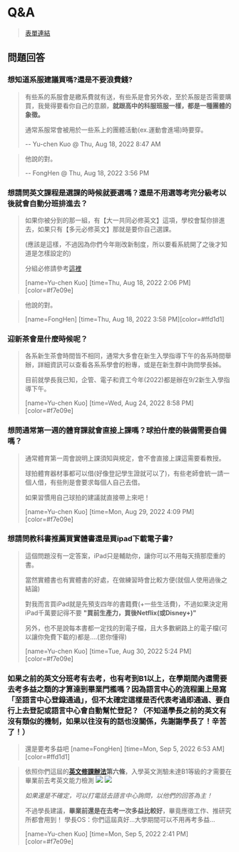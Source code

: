 # Q\&A

> [表單連結](https://forms.gle/uZgMQnMVeNju4bCL6)

## 問題回答

### 想知道系服建議買嗎?還是不要浪費錢?

> 有些系的系服會是繳系費就有送，有些系是會另外收，至於系服是否需要購買，我覺得要看你自己的意願，**就跟高中的科服班服一樣，都是一種團體的象徵。**
>
> 通常系服常會被用於一些系上的團體活動(ex.運動會進場)時要穿。&#x20;
>
> \-- Yu-chen Kuo @ Thu, Aug 18, 2022 8:47 AM

> 他說的對。
>
> \-- FongHen @ Thu, Aug 18, 2022 3:56 PM

### 想請問英文課程是選課的時候就要選嗎？還是不用選等考完分級考以後就會自動分班排進去？

> 如果你被分到的那一組，有【大一共同必修英文】這項，學校會幫你排進去，如果只有【多元必修英文】那就是要你自己選課。
>
> (應該是這樣，不過因為你們今年剛改新制度，所以要看系統開了之後才知道是怎樣設定的)
>
> 分組必修請參考[這裡](https://lc.ntust.edu.tw/p/412-1070-10776.php?Lang=zh-tw)&#x20;
>
> \[name=Yu-chen Kuo] \[time=Thu, Aug 18, 2022 2:06 PM]\[color=#f7e09e]

> 他說的對。
>
> &#x20;\[name=FongHen] \[time=Thu, Aug 18, 2022 3:58 PM]\[color=#ffd1d1]

### 迎新茶會是什麼時候呢？

> 各系新生茶會時間皆不相同，通常大多會在新生入學指導下午的各系時間舉辦，詳細資訊可以查看各系系學會的粉專，或是在新生群中詢問學長姊。
>
> 目前就學長我已知，企管、電子和資工今年(2022)都是辦在9/2新生入學指導下午。
>
> &#x20;\[name=Yu-chen Kuo] \[time=Wed, Aug 24, 2022 8:58 PM]\[color=#f7e09e]

### 想問通常第一週的體育課就會直接上課嗎？球拍什麼的裝備需要自備嗎？

> 通常體育第一周會說明上課須知與規定，會不會直接上課這需要看教授。
>
> 球拍體育器材事都可以借(好像登記學生證就可以了)，有些老師會統一請一個人借，有些則是會要求每個人自己去借。
>
> 如果習慣用自己球拍的建議就直接帶上來吧！
>
> &#x20;\[name=Yu-chen Kuo] \[time=Mon, Aug 29, 2022 4:09 PM]\[color=#f7e09e]

### 想請問教科書推薦買實體書還是買ipad下載電子書?

> 這個問題沒有一定答案，iPad只是輔助你，讓你可以不用每天揹那麼重的書。
>
> 當然實體書也有實體書的好處，在做練習時會比較方便(就個人使用過後之結論)
>
> 對我而言買iPad就是先預支四年的書籍費(+一些生活費)，不過如果決定用iPad千萬要記得不要 **"買前生產力，買後Netflix(或Disney+)"**
>
> 另外，也不是說每本書都一定找的到電子檔，且大多數網路上的電子檔(可以讓你免費下載的)都是....(恩你懂得)&#x20;
>
> \[name=Yu-chen Kuo] \[time=Tue, Aug 30, 2022 5:24 PM]\[color=#f7e09e]

### 如果之前的英文分班考有去考，也有考到B1以上，在學期間內還需要去考多益之類的才算達到畢業門檻嗎？因為語言中心的流程圖上是寫「至語言中心登錄通過」，但不太確定這樣是否代表考過即通過、要自行上去登記或語言中心會自動幫忙登記？（不知道學長之前的英文有沒有類似的機制，如果以往沒有的話也沒關係，先謝謝學長了！辛苦了！）

> 還是要考多益吧 \[name=FongHen] \[time=Mon, Sep 5, 2022 6:53 AM]\[color=#ffd1d1]

> 依照你們這屆的[**英文修課辦法**](https://cle-r.ntust.edu.tw/var/file/70/1070/img/502304656.pdf)**第六條**，入學英文測驗未達B1等級的才需要在畢業前去考英文能力檢測 ![](https://i.imgur.com/Vaix9il.png) ![](https://i.imgur.com/DYoZ5jc.png)&#x20;
>
> _如果還是不確定，可以打電話去語言中心詢問，以他們的回答為主！_
>
> 不過學長建議，**畢業前還是在去考一次多益比較好**，畢竟應徵工作、推研究所都會用到！ 學長OS：你們這屆真好...大學期間可以不用再考多益...&#x20;
>
> \[name=Yu-chen Kuo] \[time=Mon, Sep 5, 2022 2:41 PM]\[color=#f7e09e]
